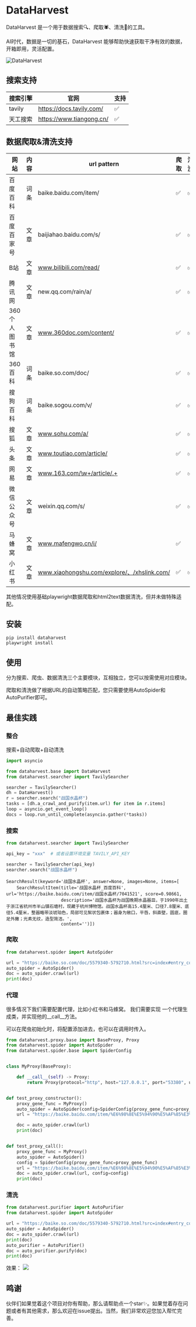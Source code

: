 # DataHarvest

DataHarvest 是一个用于数据搜索🔍、爬取🕷、清洗🧽的工具。

AI时代，数据是一切的基石，DataHarvest 能够帮助快速获取干净有效的数据，开箱即用，灵活配置。

![DataHarvest](https://yuvenhol-1255563050.cos.ap-beijing.myqcloud.com/img/202407022046608.png)

## 搜索支持

| 搜索引擎   | 官网                       | 支持 |
|--------|--------------------------|----|
| tavily | https://docs.tavily.com/ | ✅  |
| 天工搜索   | https://www.tiangong.cn/ | ✅  |

## 数据爬取&清洗支持

| 网站       | 内容 | url pattern                                | 爬取 | 清洗 |
|----------|----|--------------------------------------------|----|----|
| 百度百科     | 词条 | baike.baidu.com/item/                      | ✅  | ✅  |
| 百度百家号    | 文章 | baijiahao.baidu.com/s/                     | ✅  | ✅  |
| B站       | 文章 | www.bilibili.com/read/                     | ✅  | ✅  |
| 腾讯网      | 文章 | new.qq.com/rain/a/                         | ✅  | ✅  |
| 360个人图书馆 | 文章 | www.360doc.com/content/                    | ✅  | ✅  |
| 360百科    | 词条 | baike.so.com/doc/                          | ✅  | ✅  |
| 搜狗百科     | 词条 | baike.sogou.com/v/                         | ✅  | ✅  |
| 搜狐       | 文章 | www.sohu.com/a/                            | ✅  | ✅  |
| 头条       | 文章 | www.toutiao.com/article/                   | ✅  | ✅  |
| 网易       | 文章 | www.163.com/\w+/article/.+                 | ✅  | ✅  |
| 微信公众号    | 文章 | weixin.qq.com/s/                           | ✅  | ✅  |
| 马蜂窝      | 文章 | www.mafengwo.cn/i/                         | ✅  |    |
| 小红书      | 文章 | www.xiaohongshu.com/explore/、/xhslink.com/ | ✅  | ✅  |

其他情况使用基础playwright数据爬取和html2text数据清洗，但并未做特殊适配。

## 安装

```shell
pip install dataharvest
playwright install
```

## 使用

分为搜索、爬虫、数据清洗三个主要模块，互相独立，您可以按需使用对应模块。

爬取和清洗做了根据URL的自动策略匹配，您只需要使用AutoSpider和AutoPurifier即可。

## 最佳实践

### 整合

搜索+自动爬取+自动清洗

```python
import asyncio

from dataharvest.base import DataHarvest
from dataharvest.searcher import TavilySearcher

searcher = TavilySearcher()
dh = DataHarvest()
r = searcher.search("战国水晶杯")
tasks = [dh.a_crawl_and_purify(item.url) for item in r.items]
loop = asyncio.get_event_loop()
docs = loop.run_until_complete(asyncio.gather(*tasks))
```

### 搜索

```python
from dataharvest.searcher import TavilySearcher

api_key = "xxx"  # 或者设置环境变量 TAVILY_API_KEY

searcher = TavilySearcher(api_key)
searcher.search("战国水晶杯")
```

```
SearchResult(keyword='战国水晶杯', answer=None, images=None, items=[
    SearchResultItem(title='战国水晶杯_百度百科', url='https://baike.baidu.com/item/战国水晶杯/7041521', score=0.98661,
                     description='战国水晶杯为战国晚期水晶器皿，于1990年出土于浙江省杭州市半山镇石塘村，现藏于杭州博物馆。战国水晶杯高15.4厘米、口径7.8厘米、底径5.4厘米，整器略带淡琥珀色，局部可见絮状包裹体；器身为敞口，平唇，斜直壁，圆底，圈足外撇；光素无纹，造型简洁。',
                     content='')])
```

### 爬取

```python
from dataharvest.spider import AutoSpider

url = "https://baike.so.com/doc/5579340-5792710.html?src=index#entry_concern"
auto_spider = AutoSpider()
doc = auto_spider.crawl(url)
print(doc)
```

### 代理

很多情况下我们需要配置代理，比如小红书和马蜂窝。
我们需要实现 一个代理生成类，并实现他的__call__方法。

可以在爬虫初始化时，将配置添加进去，也可以在调用时传入。

```python
from dataharvest.proxy.base import BaseProxy, Proxy
from dataharvest.spider import AutoSpider
from dataharvest.spider.base import SpiderConfig


class MyProxy(BaseProxy):

    def __call__(self) -> Proxy:
        return Proxy(protocol="http", host="127.0.0.1", port="53380", username="username", password="password")


def test_proxy_constructor():
    proxy_gene_func = MyProxy()
    auto_spider = AutoSpider(config=SpiderConfig(proxy_gene_func=proxy_gene_func))
    url = "https://baike.baidu.com/item/%E6%98%8E%E5%94%90%E5%AF%85%E3%80%8A%E7%81%8C%E6%9C%A8%E4%B8%9B%E7%AF%A0%E5%9B%BE%E8%BD%B4%E3%80%8B?fromModule=lemma_search-box"

    doc = auto_spider.crawl(url)
    print(doc)


def test_proxy_call():
    proxy_gene_func = MyProxy()
    auto_spider = AutoSpider()
    config = SpiderConfig(proxy_gene_func=proxy_gene_func)
    url = "https://baike.baidu.com/item/%E6%98%8E%E5%94%90%E5%AF%85%E3%80%8A%E7%81%8C%E6%9C%A8%E4%B8%9B%E7%AF%A0%E5%9B%BE%E8%BD%B4%E3%80%8B?fromModule=lemma_search-box"
    doc = auto_spider.crawl(url, config=config)
    print(doc)


```

### 清洗

```python
from dataharvest.purifier import AutoPurifier
from dataharvest.spider import AutoSpider

url = "https://baike.so.com/doc/5579340-5792710.html?src=index#entry_concern"
auto_spider = AutoSpider()
doc = auto_spider.crawl(url)
print(doc)
auto_purifier = AutoPurifier()
doc = auto_purifier.purify(doc)
print(doc)
```

效果：
![](https://yuvenhol-1255563050.cos.ap-beijing.myqcloud.com/img/202407052255246.png)

## 鸣谢

伙伴们如果觉着这个项目对你有帮助，那么请帮助点一个star✨。如果觉着存在问题或者有其他需求，那么欢迎在issue提出。当然，我们非常欢迎您加入帮忙完善。